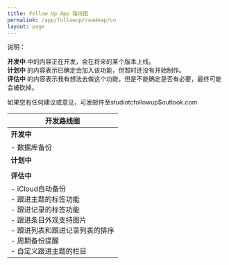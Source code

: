 ```yaml
---
title: Follow Up App 路线图
permalink: /app/followup/roadmap/cn
layout: page
---
```


说明：

**开发中** 中的内容正在开发，会在将来的某个版本上线。<br />
**计划中** 的内容表示已确定会加入该功能，但暂时还没有开始制作。<br />
**评估中** 的内容表示我有想法去做这个功能，但是不能确定是否有必要，最终可能会被砍掉。

如果您有任何建议或意见，可发邮件至studiotcfollowup$outlook.com

| 开发路线图                                                   |
| ------------------------------------------------------------ |
| **开发中**                                                   |
| - 数据库备份<br />                                           |
| **计划中**                                                   |
|                                                              |
| **评估中**                                                   |
| - iCloud自动备份<br />- 跟进主题的标签功能<br />- 跟进记录的标签功能<br />- 跟进条目外观支持图片<br />- 跟进列表和跟进记录列表的排序<br />- 周期备份提醒<br />- 自定义跟进主题的栏目 |

